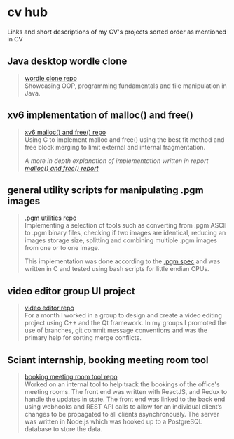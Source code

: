 # cv hub
Links and short descriptions of my CV's projects sorted order as mentioned in CV

## Java desktop wordle clone
> [wordle clone repo](https://github.com/xypp3/wordle_clone/tree/main)  
> Showcasing OOP, programming fundamentals and file manipulation in Java.

## xv6 implementation of malloc() and free()
> [xv6 malloc() and free() repo](https://github.com/xypp3/xv6-riscv-tinker/blob/mem_manage/os/user/memory_management.c)  
> Using C to implement malloc and free() using the best fit method and free block merging to limit external and internal fragmentation.  
>   
> *A more in depth explanation of implementation written in report [malloc() and free() report](https://github.com/xypp3/xv6-riscv-tinker/blob/riscv/OS_malloc_cwk.pdf)*

## general utility scripts for manipulating .pgm images
> [.pgm utilities repo](https://github.com/xypp3/pgm_utils)  
> Implementing a selection of tools such as converting from .pgm ASCII to .pgm binary files, checking if two images are identical, reducing an images storage size, splitting and combining multiple .pgm images from one or to one image.
>	 
> This implementation was done according to the [.pgm spec](https://netpbm.sourceforge.net/doc/pgm.html) and was written in C and tested using bash scripts for little endian CPUs.

## video editor group UI project
> [video editor repo](https://gitlab.com/sc21sc/uicwk2)  
> For a month I worked in a group to design and create a video editing project using C++ and the Qt framework. In my groups I promoted the use of branches, git commit message conventions and was the primary help for sorting merge conflicts.

## Sciant internship, booking meeting room tool
> [booking meeting room tool repo](https://github.com/xypp3/BookingMeetingRoom)  
> Worked on an internal tool to help track the bookings of the office's meeting rooms. The front end was written with ReactJS, and Redux to handle the updates in state. The front end was linked to the back end using webhooks and REST API calls to allow for an individual client’s changes to be propagated to all clients asynchronously. The server was written in Node.js which was hooked up to a PostgreSQL database to store the data.

